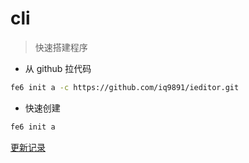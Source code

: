 # cli

> 快速搭建程序

- 从 github 拉代码
  
```bash
fe6 init a -c https://github.com/iq9891/ieditor.git
```

- 快速创建

```bash
fe6 init a
```

[更新记录](https://github.com/fe6/cli/blob/master/packages/tpl-flutter/CHANGELOG.md)
